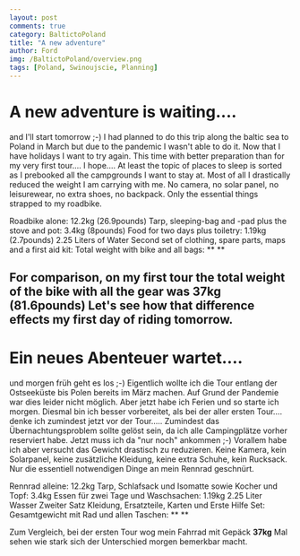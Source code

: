 ```yaml
---
layout: post
comments: true
category: BaltictoPoland
title: "A new adventure"
author: Ford
img: /BaltictoPoland/overview.png
tags: [Poland, Swinoujscie, Planning]
---
```

# A new adventure is waiting....
and I'll start tomorrow ;-)
I had planned to do this trip along the baltic sea to Poland in March but due to the pandemic
I wasn't able to do it. Now that I have holidays I want to try again.
This time with better preparation than for my very first tour.... I hope....
At least the topic of places to sleep is sorted as I prebooked all the campgrounds I want to stay at.
Most of all I drastically reduced the weight I am carrying with me. 
No camera, no solar panel, no leisurewear, no extra shoes, no backpack.
Only the essential things strapped to my roadbike. 

Roadbike alone: 12.2kg (26.9pounds)
Tarp, sleeping-bag and -pad plus the stove and pot: 3.4kg (8pounds)
Food for two days plus toiletry: 1.19kg (2.7pounds)
2.25 Liters of Water
Second set of clothing, spare parts, maps and a first aid kit:
Total weight with bike and all bags: ** **

For comparison, on my first tour the total weight of the bike with all the gear was **37kg (81.6pounds)**
Let's see how that difference effects my first day of riding tomorrow.
---
# Ein neues Abenteuer wartet....
und morgen früh geht es los ;-)
Eigentlich wollte ich die Tour entlang der Ostseeküste bis Polen bereits im März machen.
Auf Grund der Pandemie war dies leider nicht möglich. Aber jetzt habe ich Ferien und so 
starte ich morgen. Diesmal bin ich besser vorbereitet, als bei der aller ersten Tour....
denke ich zumindest jetzt vor der Tour.....
Zumindest das Übernachtungsproblem sollte gelöst sein, da ich alle Campingplätze vorher reserviert habe.
Jetzt muss ich da "nur noch" ankommen ;-)
Vorallem habe ich aber versucht das Gewicht drastisch zu reduzieren.
Keine Kamera, kein Solarpanel, keine zusätzliche Kleidung, keine extra Schuhe, kein Rucksack.
Nur die essentiell notwendigen Dinge an mein Rennrad geschnürt.

Rennrad alleine: 12.2kg
Tarp, Schlafsack und Isomatte sowie Kocher und Topf: 3.4kg
Essen für zwei Tage und Waschsachen: 1.19kg
2.25 Liter Wasser
Zweiter Satz Kleidung, Ersatzteile, Karten und Erste Hilfe Set:
Gesamtgewicht mit Rad und allen Taschen: ** **

Zum Vergleich, bei der ersten Tour wog mein Fahrrad mit Gepäck **37kg** 
Mal sehen wie stark sich der Unterschied morgen bemerkbar macht.

